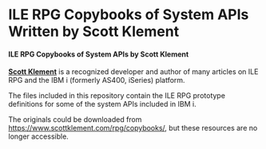 ILE RPG Copybooks of System APIs Written by Scott Klement
======================================================================================

#### ILE RPG Copybooks of System APIs by Scott Klement

[**Scott Klement**](https://www.scottklement.com/) is a recognized developer and author of
many articles on ILE RPG and the IBM i (formerly AS400, iSeries) platform.

The files included in this repository contain the ILE RPG prototype definitions
for some of the system APIs included in IBM i.

The originals could be downloaded from https://www.scottklement.com/rpg/copybooks/, but
these resources are no longer accessible.
